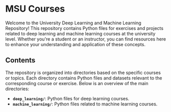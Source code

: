 # MSU Courses

Welcome to the University Deep Learning and Machine Learning Repository! This repository contains Python files for exercises and projects related to deep learning and machine learning courses at the university level. Whether you're a student or an instructor, you can find resources here to enhance your understanding and application of these concepts.

## Contents

The repository is organized into directories based on the specific courses or topics. Each directory contains Python files and datasets relevant to the corresponding course or exercise. Below is an overview of the main directories:

- **`deep_learning/`**: Python files for deep learning courses.
- **`machine_learning/`**: Python files related to machine learning courses.

